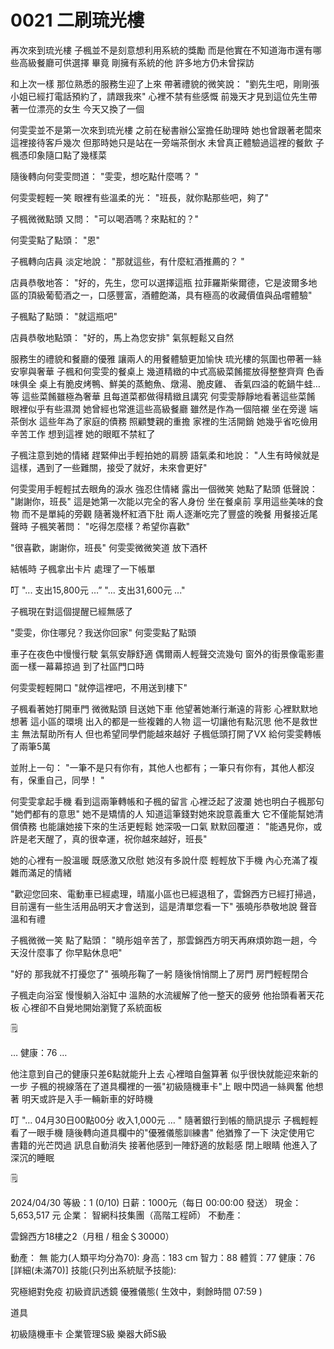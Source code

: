 # 0021 二刷琉光樓

再次來到琉光樓
子楓並不是刻意想利用系統的獎勵
而是他實在不知道海市還有哪些高級餐廳可供選擇
畢竟
剛擁有系統的他
許多地方仍未曾探訪

和上次一樣
那位熟悉的服務生迎了上來
帶著禮貌的微笑說：
"劉先生吧，剛剛張小姐已經打電話預約了，請跟我來"
心裡不禁有些感慨
前幾天才見到這位先生帶著一位漂亮的女生
今天又換了一個

何雯雯並不是第一次來到琉光樓
之前在秘書辦公室擔任助理時
她也曾跟著老闆來這裡接待客戶幾次
但那時她只是站在一旁端茶倒水
未曾真正體驗過這裡的餐飲
子楓憑印象隨口點了幾樣菜

隨後轉向何雯雯問道：
"雯雯，想吃點什麼嗎？ "

何雯雯輕輕一笑
眼裡有些溫柔的光：
"班長，就你點那些吧，夠了"

子楓微微點頭
又問：
"可以喝酒嗎？來點紅的？"

何雯雯點了點頭：
"恩"

子楓轉向店員
淡定地說：
"那就這些，有什麼紅酒推薦的？ "

店員恭敬地答：
"好的，先生，您可以選擇這瓶 拉菲羅斯柴爾德，它是波爾多地區的頂級葡萄酒之一，口感豐富，酒體飽滿，具有極高的收藏價值與品嚐體驗"

子楓點了點頭：
"就這瓶吧"

店員恭敬地點頭：
"好的，馬上為您安排"
氣氛輕鬆又自然

服務生的禮貌和餐廳的優雅
讓兩人的用餐體驗更加愉快
琉光樓的氛圍也帶著一絲安寧與奢華
子楓和何雯雯的餐桌上
幾道精緻的中式高級菜餚擺放得整整齊齊
色香味俱全
桌上有脆皮烤鴨、鮮美的蒸鮑魚、燉湯、脆皮雞、
香氣四溢的乾鍋牛蛙…等
這些菜餚雖極為奢華
且每道菜都做得精緻且講究
何雯雯靜靜地看著這些菜餚
眼裡似乎有些濕潤
她曾經也常進這些高級餐廳
雖然是作為一個陪襯
坐在旁邊
端茶倒水
這些年為了家庭的債務
照顧雙親的重擔
家裡的生活開銷
她幾乎省吃儉用
辛苦工作
想到這裡
她的眼眶不禁紅了

子楓注意到她的情緒
趕緊伸出手輕拍她的肩膀
語氣柔和地說：
"人生有時候就是這樣，遇到了一些難關，接受了就好，未來會更好"

何雯雯用手輕輕拭去眼角的淚水
強忍住情緒
露出一個微笑
她點了點頭
低聲說：
"謝謝你，班長"
這是她第一次能以完全的客人身份
坐在餐桌前
享用這些美味的食物
而不是單純的旁觀
隨著幾杯紅酒下肚
兩人逐漸吃完了豐盛的晚餐
用餐接近尾聲時
子楓笑著問：
"吃得怎麼樣？希望你喜歡"

"很喜歡，謝謝你，班長"
何雯雯微微笑道
放下酒杯

結帳時
子楓拿出卡片
處理了一下帳單

叮
"... 支出15,800元 …”
"... 支出31,600元 ..."

子楓現在對這個提醒已經無感了

"雯雯，你住哪兒？我送你回家"
何雯雯點了點頭

車子在夜色中慢慢行駛
氣氛安靜舒適
偶爾兩人輕聲交流幾句
窗外的街景像電影畫面一樣一幕幕掠過
到了社區門口時

何雯雯輕輕開口
"就停這裡吧，不用送到樓下"

子楓看著她打開車門
微微點頭
目送她下車
他望著她漸行漸遠的背影
心裡默默地想著
這小區的環境
出入的都是一些複雜的人物
這一切讓他有點沉思
他不是救世主
無法幫助所有人
但也希望同學們能越來越好
子楓低頭打開了VX
給何雯雯轉帳了兩筆5萬

並附上一句：
"一筆不是只有你有，其他人也都有；一筆只有你有，其他人都沒有，保重自己，同學！ "

何雯雯拿起手機
看到這兩筆轉帳和子楓的留言
心裡泛起了波瀾
她也明白子楓那句 "她們都有的意思"
她不是矯情的人
知道這筆錢對她來說意義重大
它不僅能幫她清償債務
也能讓她接下來的生活更輕鬆
她深吸一口氣
默默回覆道：
"能遇見你，或許是老天醒了，真的很幸運，祝你越來越好，班長"

她的心裡有一股溫暖
既感激又欣慰
她沒有多說什麼
輕輕放下手機
內心充滿了複雜而滿足的情緒

"歡迎您回來、電動車已經處理，晴嵐小區也已經退租了，雲錦西方已經打掃過，目前還有一些生活用品明天才會送到，這是清單您看一下"
張曉彤恭敬地說
聲音溫和有禮

子楓微微一笑
點了點頭：
"曉彤姐辛苦了，那雲錦西方明天再麻煩妳跑一趟，今天沒什麼事了
你早點休息吧"

"好的
那我就不打擾您了"
張曉彤鞠了一躬
隨後悄悄關上了房門
房門輕輕閉合

子楓走向浴室
慢慢躺入浴缸中
溫熱的水流緩解了他一整天的疲勞
他抬頭看著天花板
心裡卻不自覺地開始瀏覽了系統面板

<aside>
🗒️

…
健康：76
…

</aside>

他注意到自己的健康只差6點就能升上去
心裡暗自盤算著
似乎很快就能迎來新的一步
子楓的視線落在了道具欄裡的一張"初級隨機車卡"上
眼中閃過一絲興奮
他想著
明天或許是入手一輛新車的好時機

叮
"… 04月30日00點00分 收入1,000元 … "
隨著銀行到帳的簡訊提示
子楓輕輕看了一眼手機
隨後轉向道具欄中的"優雅儀態訓練書"
他猶豫了一下
決定使用它
書籍的光芒閃過
訊息自動消失
接著他感到一陣舒適的放鬆感
閉上眼睛
他進入了深沉的睡眠

<aside>
🗒️

2024/04/30
等級：1 (0/10)
日薪：1000元（每日 00:00:00 發送）
現金：5,653,517 元
企業： 智網科技集團（高階工程師）
不動產：

雲錦西方18樓之2（月租 / 租金＄30000）

動產： 無
能力(人類平均分為70):
身高：183 cm
智力：88
體質：77
健康：76
[詳細(未滿70)]
技能(只列出系統賦予技能):

究極絕對免疫
初級資訊透鏡
優雅儀態( 生效中，剩餘時間 07:59 )

道具

初級隨機車卡
企業管理S級
樂器大師S級

</aside>